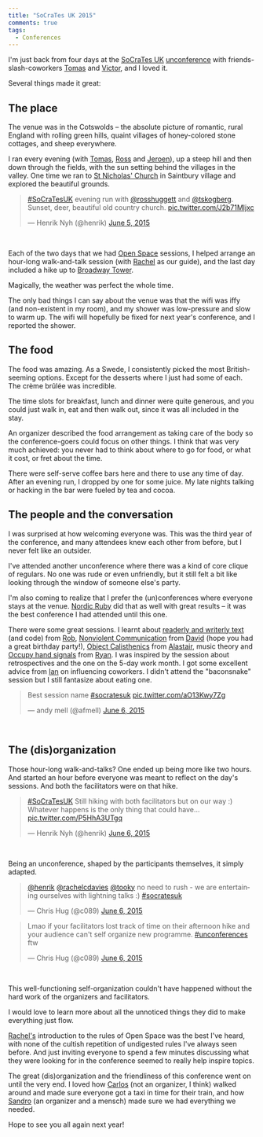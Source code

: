```yaml
---
title: "SoCraTes UK 2015"
comments: true
tags:
  - Conferences
---
```


I'm just back from four days at the [SoCraTes UK](http://socratesuk.org/) [unconference](http://en.wikipedia.org/wiki/Unconference) with friends-slash-coworkers [Tomas](https://twitter.com/tskogberg) and [Victor](https://twitter.com/ariassp), and I loved it.

Several things made it great:


## The place

The venue was in the Cotswolds – the absolute picture of romantic, rural England with rolling green hills, quaint villages of honey-colored stone cottages, and sheep everywhere.

I ran every evening (with [Tomas](https://twitter.com/tskogberg), [Ross](http://rosshuggett.com/) and [Jeroen](http://bn2vs.com/)), up a steep hill and then down through the fields, with the sun setting behind the villages in the valley. One time we ran to [St Nicholas' Church](http://www.britainexpress.com/counties/glouces/churches/saintbury.htm) in Saintbury village and explored the beautiful grounds.

<blockquote class="twitter-tweet" lang="en"><p lang="en" dir="ltr"><a href="https://twitter.com/hashtag/SoCraTesUK?src=hash">#SoCraTesUK</a> evening run with <a href="https://twitter.com/rosshuggett">@rosshuggett</a> and <a href="https://twitter.com/tskogberg">@tskogberg</a>. Sunset, deer, beautiful old country church. <a href="http://t.co/J2b71Mljxc">pic.twitter.com/J2b71Mljxc</a></p>&mdash; Henrik Nyh (@henrik) <a href="https://twitter.com/henrik/status/606927660602818561">June 5, 2015</a></blockquote>
<script async src="//platform.twitter.com/widgets.js" charset="utf-8"></script>
<br>

Each of the two days that we had [Open Space](http://en.wikipedia.org/wiki/Open_Space_Technology) sessions, I helped arrange an hour-long walk-and-talk session (with [Rachel](http://rachelcdavies.github.io/) as our guide), and the last day included a hike up to [Broadway Tower](http://en.wikipedia.org/wiki/Broadway_Tower,_Worcestershire).

Magically, the weather was perfect the whole time.

The only bad things I can say about the venue was that the wifi was iffy (and non-existent in my room), and my shower was low-pressure and slow to warm up. The wifi will hopefully be fixed for next year's conference, and I reported the shower.


## The food

The food was amazing. As a Swede, I consistently picked the most British-seeming options. Except for the desserts where I just had some of each. The crème brûlée was incredible.

The time slots for breakfast, lunch and dinner were quite generous, and you could just walk in, eat and then walk out, since it was all included in the stay.

An organizer described the food arrangement as taking care of the body so the conference-goers could focus on other things. I think that was very much achieved: you never had to think about where to go for food, or what it cost, or fret about the time.

There were self-serve coffee bars here and there to use any time of day. After an evening run, I dropped by one for some juice. My late nights talking or hacking in the bar were fueled by tea and cocoa.


## The people and the conversation

I was surprised at how welcoming everyone was. This was the third year of the conference, and many attendees knew each other from before, but I never felt like an outsider.

I've attended another unconference where there was a kind of core clique of regulars. No one was rude or even unfriendly, but it still felt a bit like looking through the window of someone else's party.

I'm also coming to realize that I prefer the (un)conferences where everyone stays at the venue. [Nordic Ruby](http://www.nordicruby.org/) did that as well with great results – it was the best conference I had attended until this one.

There were some great sessions. I learnt about [readerly and writerly text](http://www2.iath.virginia.edu/elab/hfl0250.html) (and code) from [Rob](https://twitter.com/roberttaylor426), [Nonviolent Communication](https://github.com/lscc/socrates-uk/wiki/Links-and-Resources#nonviolent-communication) from [David](http://davidheath.org/) (hope you had a great birthday party!), [Object Calisthenics](http://williamdurand.fr/2013/06/03/object-calisthenics/) from [Alastair](https://twitter.com/alastairs), music theory and [Occupy hand signals](http://en.wikipedia.org/wiki/Occupy_movement_hand_signals) from [Ryan](https://twitter.com/rnalexander). I was inspired by the session about retrospectives and the one on the 5-day work month. I got some excellent advice from [Ian](https://twitter.com/ijrussell) on influencing coworkers. I didn't attend the "baconsnake" session but I still fantasize about eating one.

<blockquote class="twitter-tweet" lang="en"><p lang="en" dir="ltr">Best session name <a href="https://twitter.com/hashtag/socratesuk?src=hash">#socratesuk</a> <a href="http://t.co/aO13Kwy7Zg">pic.twitter.com/aO13Kwy7Zg</a></p>&mdash; andy mell (@afmell) <a href="https://twitter.com/afmell/status/607168120801923072">June 6, 2015</a></blockquote>
<script async src="//platform.twitter.com/widgets.js" charset="utf-8"></script>
<br>


## The (dis)organization

Those hour-long walk-and-talks? One ended up being more like two hours. And started an hour before everyone was meant to reflect on the day's sessions. And both the facilitators were on that hike.

<blockquote class="twitter-tweet" lang="en"><p lang="en" dir="ltr"><a href="https://twitter.com/hashtag/SoCraTesUK?src=hash">#SoCraTesUK</a> Still hiking with both facilitators but on our way :) Whatever happens is the only thing that could have… <a href="http://t.co/P5HhA3UTgq">pic.twitter.com/P5HhA3UTgq</a></p>&mdash; Henrik Nyh (@henrik) <a href="https://twitter.com/henrik/status/607215112546603008">June 6, 2015</a></blockquote>
<script async src="//platform.twitter.com/widgets.js" charset="utf-8"></script>
<br>

Being an unconference, shaped by the participants themselves, it simply adapted.

<blockquote class="twitter-tweet" data-conversation="none" lang="en"><p lang="en" dir="ltr"><a href="https://twitter.com/henrik">@henrik</a> <a href="https://twitter.com/rachelcdavies">@rachelcdavies</a> <a href="https://twitter.com/tooky">@tooky</a> no need to rush - we are entertaining ourselves with lightning talks :) <a href="https://twitter.com/hashtag/socratesuk?src=hash">#socratesuk</a></p>&mdash; Chris Hug (@c089) <a href="https://twitter.com/c089/status/607222329572270080">June 6, 2015</a></blockquote>
<script async src="//platform.twitter.com/widgets.js" charset="utf-8"></script>

<blockquote class="twitter-tweet" lang="en"><p lang="en" dir="ltr">Lmao if your facilitators lost track of time on their afternoon hike and your audience can&#39;t self organize new programme. <a href="https://twitter.com/hashtag/unconferences?src=hash">#unconferences</a> ftw</p>&mdash; Chris Hug (@c089) <a href="https://twitter.com/c089/status/607229137254772736">June 6, 2015</a></blockquote>
<script async src="//platform.twitter.com/widgets.js" charset="utf-8"></script>
<br>

This well-functioning self-organization couldn't have happened without the hard work of the organizers and facilitators.

I would love to learn more about all the unnoticed things they did to make everything just flow.

[Rachel's](http://rachelcdavies.github.io/) introduction to the rules of Open Space was the best I've heard, with none of the cultish repetition of undigested rules I've always seen before. And just inviting everyone to spend a few minutes discussing what they were looking for in the conference seemed to really help inspire topics.

The great (dis)organization and the friendliness of this conference went on until the very end. I loved how [Carlos](https://about.me/carlosfernandezgarcia) (not an organizer, I think) walked around and made sure everyone got a taxi in time for their train, and how [Sandro](https://twitter.com/sandromancuso) (an organizer and a mensch) made sure we had everything we needed.

Hope to see you all again next year!
